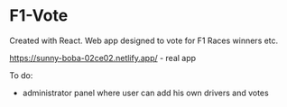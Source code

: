 # F1-Vote
Created with React. Web app designed to vote for F1 Races winners etc.

https://sunny-boba-02ce02.netlify.app/ - real app

To do:
- administrator panel where user can add his own drivers and votes
